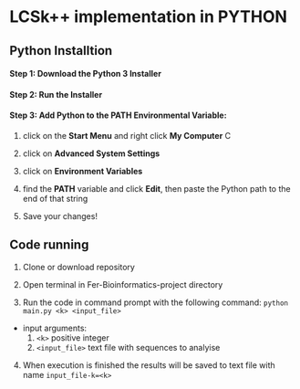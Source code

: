 # LCSk++ implementation in PYTHON

## Python Installtion 
#### Step 1: Download the Python 3 Installer
#### Step 2: Run the Installer
#### Step 3: Add Python to the PATH Environmental Variable:
  1. click on the **Start Menu** and right click **My Computer** C

  2. click on **Advanced System Settings**

  3. click on **Environment Variables**

  4. find the **PATH** variable and click **Edit**, then paste the Python path to the end of that string

  5. Save your changes!
 



## Code running 
1. Clone or download repository

2. Open terminal in Fer-Bioinformatics-project directory

3. Run the code in command prompt with the following command: `python main.py <k> <input_file>`
  * input arguments:
    1. `<k>` positive integer
    2. `<input_file>` text file with sequences to analyise
4. When execution is finished the results will be saved to text file with name `input_file-k=<k>`
 
 
 
 
